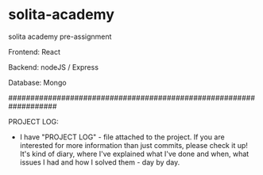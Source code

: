 # solita-academy
solita academy pre-assignment

Frontend: React

Backend: nodeJS / Express

Database: Mongo

###################################################################

PROJECT LOG:
  - I have "PROJECT LOG" - file attached to the project. If you are interested for more information than just commits, please check it up! It's kind of diary, where       I've explained what I've done and when, what issues I had and how I solved them - day by day.

